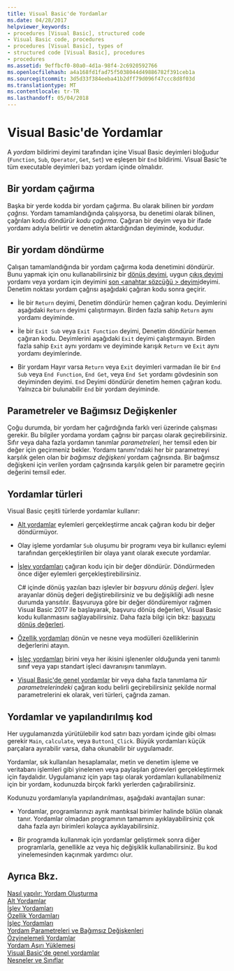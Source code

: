 ```yaml
---
title: Visual Basic'de Yordamlar
ms.date: 04/28/2017
helpviewer_keywords:
- procedures [Visual Basic], structured code
- Visual Basic code, procedures
- procedures [Visual Basic], types of
- structured code [Visual Basic], procedures
- procedures
ms.assetid: 9effbcf0-80a0-4d1a-98f4-2c6920592766
ms.openlocfilehash: a4a168fd1fad75f5038044d49886782f391ceb1a
ms.sourcegitcommit: 3d5d33f384eeba41b2dff79d096f47ccc8d8f03d
ms.translationtype: MT
ms.contentlocale: tr-TR
ms.lasthandoff: 05/04/2018
---
```

# <a name="procedures-in-visual-basic"></a>Visual Basic'de Yordamlar
A *yordam* bildirimi deyimi tarafından içine Visual Basic deyimleri bloğudur (`Function`, `Sub`, `Operator`, `Get`, `Set`) ve eşleşen bir `End` bildirimi. Visual Basic'te tüm executable deyimleri bazı yordam içinde olmalıdır.  
  
## <a name="calling-a-procedure"></a>Bir yordam çağırma  
 Başka bir yerde kodda bir yordam çağırma. Bu olarak bilinen bir *yordam çağrısı*. Yordam tamamlandığında çalışıyorsa, bu denetimi olarak bilinen, çağrılan kodu döndürür *kodu çağırma*. Çağıran bir deyim veya bir ifade yordamı adıyla belirtir ve denetim aktardığından deyiminde, kodudur.  
  
## <a name="returning-from-a-procedure"></a>Bir yordam döndürme  
 Çalışan tamamlandığında bir yordam çağırma koda denetimini döndürür. Bunu yapmak için onu kullanabilirsiniz bir [dönüş deyimi](../../../../visual-basic/language-reference/statements/return-statement.md), uygun [çıkış deyimi](../../../../visual-basic/language-reference/statements/exit-statement.md) yordamı veya yordam için deyimini [son \<anahtar sözcüğü > deyimi](../../../../visual-basic/language-reference/statements/end-keyword-statement.md)deyimi. Denetim noktası yordam çağrısı aşağıdaki çağıran kodu sonra geçirir.  
  
-   İle bir `Return` deyimi, Denetim döndürür hemen çağıran kodu. Deyimlerini aşağıdaki `Return` deyimi çalıştırmayın. Birden fazla sahip `Return` aynı yordamı deyiminde.  
  
-   İle bir `Exit Sub` veya `Exit Function` deyimi, Denetim döndürür hemen çağıran kodu. Deyimlerini aşağıdaki `Exit` deyimi çalıştırmayın. Birden fazla sahip `Exit` aynı yordamı ve deyiminde karışık `Return` ve `Exit` aynı yordamı deyimlerinde.  
  
-   Bir yordam Hayır varsa `Return` veya `Exit` deyimleri varmadan ile bir `End Sub` veya `End Function`, `End Get`, veya `End Set` yordamı gövdesinin son deyiminden deyimi. `End` Deyimi döndürür denetim hemen çağıran kodu. Yalnızca bir bulunabilir `End` bir yordam deyiminde.  
  
## <a name="parameters-and-arguments"></a>Parametreler ve Bağımsız Değişkenler  
 Çoğu durumda, bir yordam her çağırdığında farklı veri üzerinde çalışması gerekir. Bu bilgiler yordama yordam çağrısı bir parçası olarak geçirebilirsiniz. Sıfır veya daha fazla yordamın tanımlar *parametreleri*, her temsil eden bir değer için geçirmeniz bekler. Yordamı tanımı'ndaki her bir parametreyi karşılık gelen olan bir *bağımsız değişkeni* yordam çağrısında. Bir bağımsız değişkeni için verilen yordam çağrısında karşılık gelen bir parametre geçirin değerini temsil eder.  
  
## <a name="types-of-procedures"></a>Yordamlar türleri  
 Visual Basic çeşitli türlerde yordamlar kullanır:  
  
-   [Alt yordamlar](./sub-procedures.md) eylemleri gerçekleştirme ancak çağıran kodu bir değer döndürmüyor.  
  
-   Olay işleme yordamlar `Sub` oluşumu bir programı veya bir kullanıcı eylemi tarafından gerçekleştirilen bir olaya yanıt olarak execute yordamlar.  
  
-   [İşlev yordamları](./function-procedures.md) çağıran kodu için bir değer döndürür. Döndürmeden önce diğer eylemleri gerçekleştirebilirsiniz.

    C# içinde dönüş yazılan bazı işlevler bir *başvuru dönüş değeri*. İşlev arayanlar dönüş değeri değiştirebilirsiniz ve bu değişikliği adlı nesne durumda yansıtılır. Başvuruya göre bir değer döndüremiyor rağmen Visual Basic 2017 ile başlayarak, başvuru dönüş değerleri, Visual Basic kodu kullanmasını sağlayabilirsiniz. Daha fazla bilgi için bkz: [başvuru dönüş değerleri](ref-return-values.md).
  
-   [Özellik yordamları](./property-procedures.md) dönün ve nesne veya modülleri özelliklerinin değerlerini atayın.  
  
-   [İşleç yordamları](./operator-procedures.md) birini veya her ikisini işlenenler olduğunda yeni tanımlı sınıf veya yapı standart işleci davranışını tanımlayın.  
  
-   [Visual Basic'de genel yordamlar](../../../../visual-basic/programming-guide/language-features/data-types/generic-procedures.md) bir veya daha fazla tanımlama *tür parametrelerindeki* çağıran kodu belirli geçirebilirsiniz şekilde normal parametrelerini ek olarak, veri türleri, çağrıda zaman.  
  
## <a name="procedures-and-structured-code"></a>Yordamlar ve yapılandırılmış kod  
 Her uygulamanızda yürütülebilir kod satırı bazı yordam içinde gibi olması gerekir `Main`, `calculate`, veya `Button1_Click`. Büyük yordamları küçük parçalara ayırabilir varsa, daha okunabilir bir uygulamadır.  
  
 Yordamlar, sık kullanılan hesaplamalar, metin ve denetim işleme ve veritabanı işlemleri gibi yinelenen veya paylaşılan görevleri gerçekleştirmek için faydalıdır. Uygulamanız için yapı taşı olarak yordamları kullanabilmeniz için bir yordam, kodunuzda birçok farklı yerlerden çağırabilirsiniz.  
  
 Kodunuzu yordamlarıyla yapılandırılması, aşağıdaki avantajları sunar:  
  
-   Yordamlar, programlarınızı ayrık mantıksal birimler halinde bölün olanak tanır. Yordamlar olmadan programının tamamını ayıklayabilirsiniz çok daha fazla ayrı birimleri kolayca ayıklayabilirsiniz.  
  
-   Bir programda kullanmak için yordamlar geliştirmek sonra diğer programlarla, genellikle az veya hiç değişiklik kullanabilirsiniz. Bu kod yinelemesinden kaçınmak yardımcı olur.  
  
## <a name="see-also"></a>Ayrıca Bkz.  
 [Nasıl yapılır: Yordam Oluşturma](./how-to-create-a-procedure.md)  
 [Alt Yordamlar](./sub-procedures.md)  
 [İşlev Yordamları](./function-procedures.md)  
 [Özellik Yordamları](./property-procedures.md)  
 [İşleç Yordamları](./operator-procedures.md)  
 [Yordam Parametreleri ve Bağımsız Değişkenleri](./procedure-parameters-and-arguments.md)  
 [Özyinelemeli Yordamlar](./recursive-procedures.md)  
 [Yordam Aşırı Yüklemesi](./procedure-overloading.md)  
 [Visual Basic'de genel yordamlar](../../../../visual-basic/programming-guide/language-features/data-types/generic-procedures.md)  
 [Nesneler ve Sınıflar](../../../../visual-basic/programming-guide/language-features/objects-and-classes/index.md)
